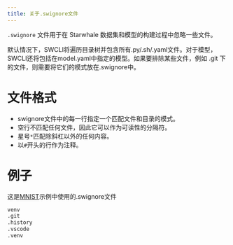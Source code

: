 ```yaml
---
title: 关于.swignore文件
---
```


`.swignore` 文件用于在 Starwhale 数据集和模型的构建过程中忽略一些文件。

默认情况下，SWCLI将遍历目录树并包含所有.py/.sh/.yaml文件。对于模型，SWCLI还将包括在model.yaml中指定的模型。如果要排除某些文件，例如 .git 下的文件，则需要将它们的模式放在.swignore中。

# 文件格式

* swignore文件中的每一行指定一个匹配文件和目录的模式。
* 空行不匹配任何文件，因此它可以作为可读性的分隔符。
* 星号`*`匹配除斜杠以外的任何内容。
* 以`#`开头的行作为注释。

# 例子

这是[MNIST](../../examples/mnist)示例中使用的.swignore文件

```bash
venv
.git
.history
.vscode
.venv
```
